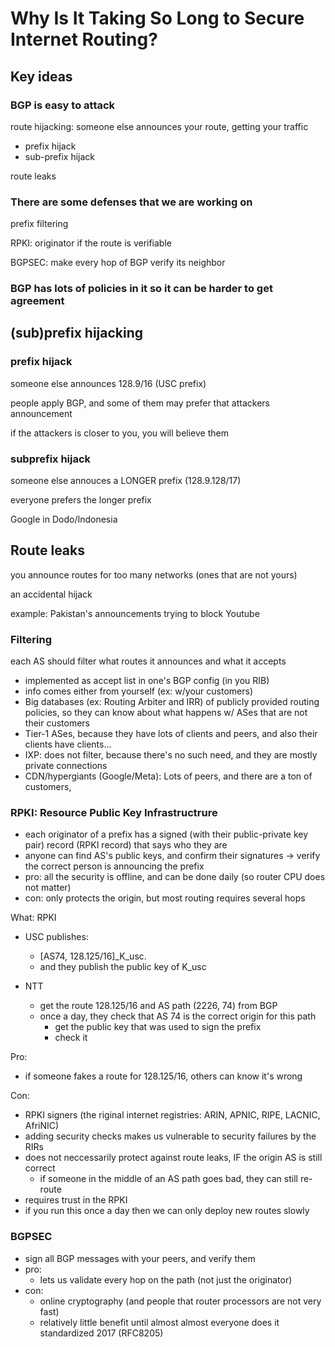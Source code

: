 # Why Is It Taking So Long to Secure Internet Routing?

## Key ideas

### BGP is easy to attack
route hijacking: someone else announces your route, getting your traffic
* prefix hijack
* sub-prefix hijack

route leaks

### There are some defenses that we are working on 

prefix filtering

RPKI: originator if the route is verifiable

BGPSEC: make every hop of BGP verify its neighbor

### BGP has lots of policies in it so it can be harder to get agreement

## (sub)prefix hijacking

### prefix hijack

someone else announces 128.9/16 (USC prefix)

people apply BGP, and some of them may prefer that attackers announcement

if the attackers is closer to you, you will believe them

### subprefix hijack

someone else annouces a LONGER prefix (128.9.128/17)

everyone prefers the longer prefix

Google in Dodo/Indonesia

## Route leaks

you announce routes for too many networks (ones that are not yours)

an accidental hijack

example: Pakistan's announcements trying to block Youtube

### Filtering

each AS should filter what routes it announces and what it accepts

* implemented as accept list in one's BGP config (in you RIB)
* info comes either from yourself (ex: w/your customers)
* Big databases (ex: Routing Arbiter and IRR) of publicly provided routing policies, so they can know about what happens w/ ASes that are not their customers
* Tier-1 ASes, because they have lots of clients and peers, and also their clients have clients...
* IXP: does not filter, because there's no such need, and they are mostly private connections
* CDN/hypergiants (Google/Meta): Lots of peers, and there are a ton of customers,


### RPKI: Resource Public Key Infrastructrure

* each originator of a prefix has a signed (with their public-private key pair) record (RPKI record) that says who they are
* anyone can find AS's public keys, and confirm their signatures -> verify the correct person is announcing the prefix
* pro: all the security is offline, and can be done daily (so router CPU does not matter)
* con: only protects the origin, but most routing requires several hops

What: RPKI
* USC publishes: 
    * [AS74, 128.125/16]_K_usc.
    * and they publish the public key of K_usc

* NTT
    * get the route 128.125/16 and AS path (2226, 74) from BGP
    * once a day, they check that AS 74 is the correct origin for this path
        * get the public key that was used to sign the prefix
        * check it

Pro: 
* if someone fakes a route for 128.125/16, others can know it's wrong

Con: 
* RPKI signers (the riginal internet registries: ARIN, APNIC, RIPE, LACNIC, AfriNIC)
* adding security checks makes us vulnerable to security failures by the RIRs
* does not neccessarily protect against route leaks, IF the origin AS is still correct
    * if someone in the middle of an AS path goes bad, they can still re-route
* requires trust in the RPKI
* if you run this once a day then we can only deploy new routes slowly

### BGPSEC

* sign all BGP messages with your peers, and verify them
* pro: 
    * lets us validate every hop on the path (not just the originator)
* con: 
    * online cryptography (and people that router processors are not very fast)
    * relatively little benefit until almost almost everyone does it
standardized 2017 (RFC8205)